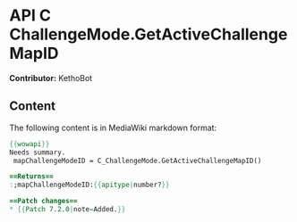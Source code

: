# API C ChallengeMode.GetActiveChallengeMapID

**Contributor:** KethoBot

## Content

The following content is in MediaWiki markdown format:

```mediawiki
{{wowapi}}
Needs summary.
 mapChallengeModeID = C_ChallengeMode.GetActiveChallengeMapID()

==Returns==
:;mapChallengeModeID:{{apitype|number?}}

==Patch changes==
* {{Patch 7.2.0|note=Added.}}
```